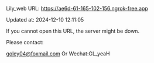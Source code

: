 Lily_web URL: https://ae6d-61-165-102-156.ngrok-free.app

Updated at: 2024-12-10 12:11:05

If you cannot open this URL, the server might be down.

Please contact: 

goley04@foxmail.com Or Wechat:GL_yeaH